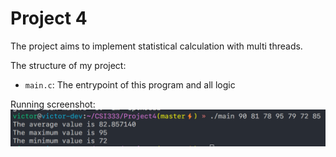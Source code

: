 # Project 4

The project aims to implement statistical calculation with multi threads.

The structure of my project:
- `main.c`: The entrypoint of this program and all logic

Running screenshot:
![screenshot](pics/project4_execution_result.png)